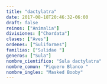 ```yaml
---
title: "dactylatra"
date: 2017-08-18T20:46:32-06:00
draft: false
reinos: ["Animalia"]
divisiones: ["Chordata"]
clases: ["Aves"]
ordenes: ["Suliformes"]
familias: ["Sulidae "]
generos: ["Sula"]
nombre_cientifico: "Sula dactylatra"
nombre_comun: "Piquero Blanco "
nombre_ingles: "Masked Booby"
---
```


